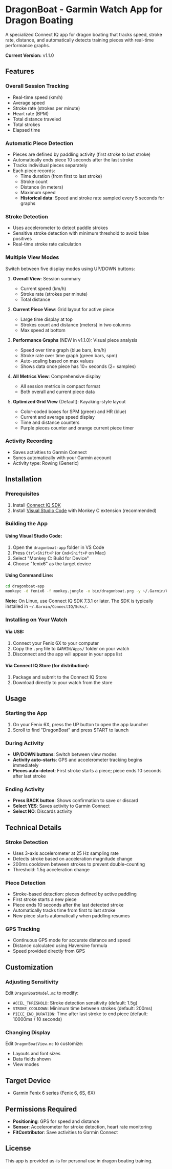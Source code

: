 # DragonBoat - Garmin Watch App for Dragon Boating

A specialized Connect IQ app for dragon boating that tracks speed, stroke rate, distance, and automatically detects training pieces with real-time performance graphs.

**Current Version:** v1.1.0

## Features

### Overall Session Tracking
- Real-time speed (km/h)
- Average speed
- Stroke rate (strokes per minute)
- Heart rate (BPM)
- Total distance traveled
- Total strokes
- Elapsed time

### Automatic Piece Detection
- Pieces are defined by paddling activity (first stroke to last stroke)
- Automatically ends piece 10 seconds after the last stroke
- Tracks individual pieces separately
- Each piece records:
  - Time duration (from first to last stroke)
  - Stroke count
  - Distance (in meters)
  - Maximum speed
  - **Historical data**: Speed and stroke rate sampled every 5 seconds for graphs

### Stroke Detection
- Uses accelerometer to detect paddle strokes
- Sensitive stroke detection with minimum threshold to avoid false positives
- Real-time stroke rate calculation

### Multiple View Modes
Switch between five display modes using UP/DOWN buttons:

1. **Overall View**: Session summary
   - Current speed (km/h)
   - Stroke rate (strokes per minute)
   - Total distance

2. **Current Piece View**: Grid layout for active piece
   - Large time display at top
   - Strokes count and distance (meters) in two columns
   - Max speed at bottom

3. **Performance Graphs** (NEW in v1.1.0): Visual piece analysis
   - Speed over time graph (blue bars, km/h)
   - Stroke rate over time graph (green bars, spm)
   - Auto-scaling based on max values
   - Shows data once piece has 10+ seconds (2+ samples)

4. **All Metrics View**: Comprehensive display
   - All session metrics in compact format
   - Both overall and current piece data

5. **Optimized Grid View** (Default): Kayaking-style layout
   - Color-coded boxes for SPM (green) and HR (blue)
   - Current and average speed display
   - Time and distance counters
   - Purple pieces counter and orange current piece timer

### Activity Recording
- Saves activities to Garmin Connect
- Syncs automatically with your Garmin account
- Activity type: Rowing (Generic)

## Installation

### Prerequisites
1. Install [Connect IQ SDK](https://developer.garmin.com/connect-iq/sdk/)
2. Install [Visual Studio Code](https://code.visualstudio.com/) with Monkey C extension (recommended)

### Building the App

#### Using Visual Studio Code:
1. Open the `dragonboat-app` folder in VS Code
2. Press `Ctrl+Shift+P` (or `Cmd+Shift+P` on Mac)
3. Select "Monkey C: Build for Device"
4. Choose "fenix6" as the target device

#### Using Command Line:
```bash
cd dragonboat-app
monkeyc -d fenix6 -f monkey.jungle -o bin/dragonboat.prg -y ~/.Garmin/ConnectIQ/developer_key.der -w
```

**Note:** On Linux, use Connect IQ SDK 7.3.1 or later. The SDK is typically installed in `~/.Garmin/ConnectIQ/Sdks/`.

### Installing on Your Watch

#### Via USB:
1. Connect your Fenix 6X to your computer
2. Copy the `.prg` file to `GARMIN/Apps/` folder on your watch
3. Disconnect and the app will appear in your apps list

#### Via Connect IQ Store (for distribution):
1. Package and submit to the Connect IQ Store
2. Download directly to your watch from the store

## Usage

### Starting the App
1. On your Fenix 6X, press the UP button to open the app launcher
2. Scroll to find "DragonBoat" and press START to launch

### During Activity
- **UP/DOWN buttons**: Switch between view modes
- **Activity auto-starts**: GPS and accelerometer tracking begins immediately
- **Pieces auto-detect**: First stroke starts a piece; piece ends 10 seconds after last stroke

### Ending Activity
- **Press BACK button**: Shows confirmation to save or discard
- **Select YES**: Saves activity to Garmin Connect
- **Select NO**: Discards activity

## Technical Details

### Stroke Detection
- Uses 3-axis accelerometer at 25 Hz sampling rate
- Detects stroke based on acceleration magnitude change
- 200ms cooldown between strokes to prevent double-counting
- Threshold: 1.5g acceleration change

### Piece Detection
- Stroke-based detection: pieces defined by active paddling
- First stroke starts a new piece
- Piece ends 10 seconds after the last detected stroke
- Automatically tracks time from first to last stroke
- New piece starts automatically when paddling resumes

### GPS Tracking
- Continuous GPS mode for accurate distance and speed
- Distance calculated using Haversine formula
- Speed provided directly from GPS

## Customization

### Adjusting Sensitivity
Edit `DragonBoatModel.mc` to modify:
- `ACCEL_THRESHOLD`: Stroke detection sensitivity (default: 1.5g)
- `STROKE_COOLDOWN`: Minimum time between strokes (default: 200ms)
- `PIECE_END_DURATION`: Time after last stroke to end piece (default: 10000ms / 10 seconds)

### Changing Display
Edit `DragonBoatView.mc` to customize:
- Layouts and font sizes
- Data fields shown
- View modes

## Target Device
- Garmin Fenix 6 series (Fenix 6, 6S, 6X)

## Permissions Required
- **Positioning**: GPS for speed and distance
- **Sensor**: Accelerometer for stroke detection, heart rate monitoring
- **FitContributor**: Save activities to Garmin Connect

## License
This app is provided as-is for personal use in dragon boating training.
